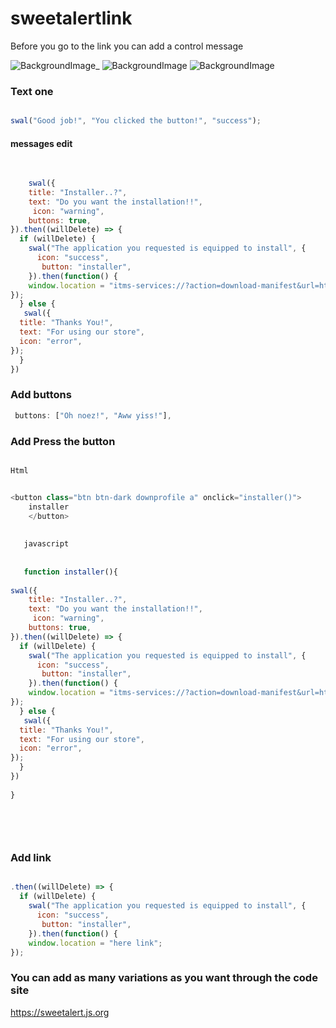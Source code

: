 sweetalertlink
============
Before you go to the link you can add a control message



![BackgroundImage](https://e.top4top.net/p_10232pajr1.png)_
![BackgroundImage](https://f.top4top.net/p_1023smjdb2.png) 
![BackgroundImage](https://a.top4top.net/p_1023xtv8e3.png)


### Text one

```javascript

swal("Good job!", "You clicked the button!", "success");

```

#### messages edit
```javascript
    
    
    swal({
    title: "Installer..?",
    text: "Do you want the installation!!",
     icon: "warning",
    buttons: true,
}).then((willDelete) => {
  if (willDelete) {
    swal("The application you requested is equipped to install", {
      icon: "success",
       button: "installer",
    }).then(function() {
    window.location = "itms-services://?action=download-manifest&url=https://dzmohaipa.com/Jb2017/ElectraiOS113mu.plist";
});
  } else {
   swal({
  title: "Thanks You!",
  text: "For using our store",
  icon: "error",
});
  }
})


```


### Add buttons
```javascript
 buttons: ["Oh noez!", "Aww yiss!"],
```

### Add Press the button
```javascript

Html 


<button class="btn btn-dark downprofile a" onclick="installer()">  
	installer
	</button>
    
   
   javascript
   
   
   function installer(){
 
swal({
    title: "Installer..?",
    text: "Do you want the installation!!",
     icon: "warning",
    buttons: true,
}).then((willDelete) => {
  if (willDelete) {
    swal("The application you requested is equipped to install", {
      icon: "success",
       button: "installer",
    }).then(function() {
    window.location = "itms-services://?action=download-manifest&url=https://dzmohaipa.com/Jb2017/ElectraiOS113mu.plist";
});
  } else {
   swal({
  title: "Thanks You!",
  text: "For using our store",
  icon: "error",
});
  }
})
 
}
   
   
   
    

```

### Add link 

```javascript

.then((willDelete) => {
  if (willDelete) {
    swal("The application you requested is equipped to install", {
      icon: "success",
       button: "installer",
    }).then(function() {
    window.location = "here link";
});

```


### You can add as many variations as you want through the code site

https://sweetalert.js.org






